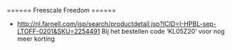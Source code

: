 ====== Freescale Freedom ======

* http://nl.farnell.com/jsp/search/productdetail.jsp?ICID=I-HPBL-sep-LTOFF-0201&SKU=2254491
Bij het bestellen code ‘KL05Z20’ voor nog meer korting